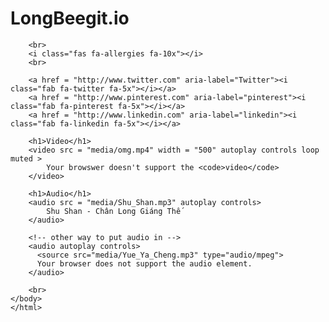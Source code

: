 # LongBeegit.io
<!DOCTYPE html>
<html lang = "en">
<head>
	<meta charset="UTF-8">
	<title> My Second Page </title>
	<link rel="stylesheet" href="https://pro.fontawesome.com/releases/v5.10.0/css/all.css" integrity="sha384-AYmEC3Yw5cVb3ZcuHtOA93w35dYTsvhLPVnYs9eStHfGJvOvKxVfELGroGkvsg+p" crossorigin="anonymous"/>
	</head>
	<body>
		<i class="fab fa-battle-net"></i>
		<i class="fab fa-battle-net fa-xs"></i>
		<i class="fab fa-battle-net fa-md"></i>
		<i class="fab fa-battle-net fa-lg"></i>
		<i class="fab fa-battle-net fa-2x"></i>
		<i class="fab fa-battle-net fa-3x"></i>
		<i class="fab fa-battle-net fa-10x"></i>

		<br>
		<i class="fas fa-allergies fa-10x"></i>
		<br>

		<a href = "http://www.twitter.com" aria-label="Twitter"><i class="fab fa-twitter fa-5x"></i></a>
		<a href = "http://www.pinterest.com" aria-label="pinterest"><i class="fab fa-pinterest fa-5x"></i></a>
		<a href = "http://www.linkedin.com" aria-label="linkedin"><i class="fab fa-linkedin fa-5x"></i></a>

		<h1>Video</h1>
		<video src = "media/omg.mp4" width = "500" autoplay controls loop muted >
			Your browswer doesn't support the <code>video</code>
		</video>

		<h1>Audio</h1>
		<audio src = "media/Shu_Shan.mp3" autoplay controls>
			Shu Shan - Chân Long Giáng Thế
		</audio>

		<!-- other way to put audio in -->
		<audio autoplay controls>
		  <source src="media/Yue_Ya_Cheng.mp3" type="audio/mpeg">
		  Your browser does not support the audio element.
		</audio>

		<br>
	</body>	
	</html>


